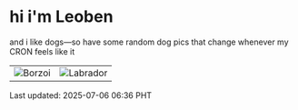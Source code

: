 # hi i'm Leoben

and i like dogs—so have some random dog pics that change whenever my CRON feels like it

|  |  |
|--------|----------|
| ![Borzoi](https://random-dog-vercel.vercel.app/api/random-borzoi?v=1751755002) | ![Labrador](https://random-dog-vercel.vercel.app/api/random-labrador?v=1751755002) |

Last updated: 2025-07-06 06:36 PHT
